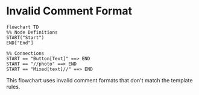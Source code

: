 # Invalid Comment Format

```mermaid
flowchart TD
%% Node Definitions
START("Start")
END["End"]

%% Connections
START == "Button[Text]" ==> END
START == "//photo" ==> END
START == "Mixed[text]//" ==> END
```

This flowchart uses invalid comment formats that don't match the template rules. 